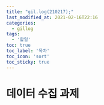 ```yaml
---
title: "gil.log(210217);"
last_modified_at: 2021-02-16T22:16
categories: 
  - gillog
tags: 
  - '할일'
toc: true
toc_label: '목차'
toc_icon: 'sort'
toc_sticky: true
---
```

# 데이터 수집 과제